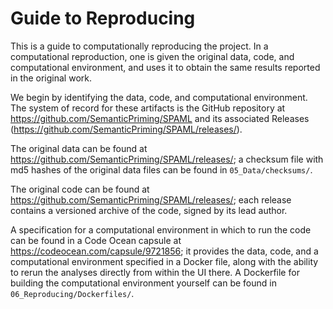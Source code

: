 # Guide to Reproducing

This is a guide to computationally reproducing the project. In a computational reproduction, one is given the original data, code, and computational environment, and uses it to obtain the same results reported in the original work.

We begin by identifying the data, code, and computational environment. The system of record for these artifacts is the GitHub repository at https://github.com/SemanticPriming/SPAML and its associated Releases (https://github.com/SemanticPriming/SPAML/releases/).

The original data can be found at https://github.com/SemanticPriming/SPAML/releases/; a checksum file with md5 hashes of the original data files can be found in `05_Data/checksums/`.

The original code can be found at https://github.com/SemanticPriming/SPAML/releases/; each release contains a versioned archive of the code, signed by its lead author.

A specification for a computational environment in which to run the code can be found in a Code Ocean capsule at https://codeocean.com/capsule/9721856; it provides the data, code, and a computational environment specified in a Docker file, along with the ability to rerun the analyses directly from within the UI there. A Dockerfile for building the computational environment yourself can be found in `06_Reproducing/Dockerfiles/`.
